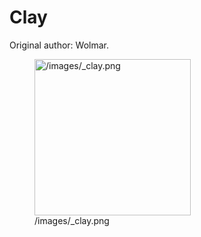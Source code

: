 # Clay

Original author: Wolmar.

<figure>
<img src="/images/_clay.png" title="/images/_clay.png" width="250"
alt="/images/_clay.png" />
<figcaption aria-hidden="true">/images/_clay.png</figcaption>
</figure>
